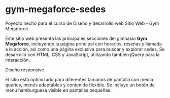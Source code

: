 # gym-megaforce-sedes
Poyecto hecho para el curso de Diseño y desarrollo web
Sitio Web - Gym Megaforce

Este sitio web presenta las principales secciones del gimnasio **Gym Megaforce**, incluyendo la página principal con horarios, reseñas y llamada a la acción, así como una página exclusiva para buscar y explorar sedes. Se desarrolló con HTML, CSS y JavaScript, utilizando también jQuery para la interacción.

Diseño responsive

El sitio está optimizado para diferentes tamaños de pantalla con media queries, menús adaptables y contenido flexible. Se incluye un botón de menú hamburguesa visible en pantallas pequeñas.


